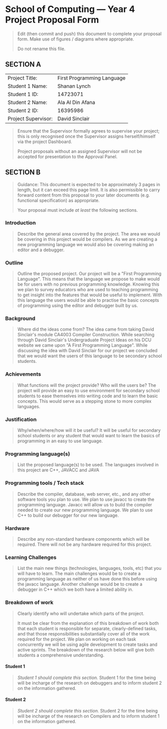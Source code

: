 # School of Computing &mdash; Year 4 Project Proposal Form

> Edit (then commit and push) this document to complete your proposal form.
> Make use of figures / diagrams where appropriate.
>
> Do not rename this file.

## SECTION A

|                     |                   |
|---------------------|-------------------|
|Project Title:       | First Programming Language            |
|Student 1 Name:      | Shanan Lynch            |
|Student 1 ID:        | 14723071            |
|Student 2 Name:      | Ala Al Din Afana           |
|Student 2 ID:        | 16395986            |
|Project Supervisor:  | David Sinclair            |

> Ensure that the Supervisor formally agrees to supervise your project; this is only recognised once the
> Supervisor assigns herself/himself via the project Dashboard.
>
> Project proposals without an assigned
> Supervisor will not be accepted for presentation to the Approval Panel.

## SECTION B

> Guidance: This document is expected to be approximately 3 pages in length, but it can exceed this page limit.
> It is also permissible to carry forward content from this proposal to your later documents (e.g. functional
> specification) as appropriate.
>
> Your proposal must include *at least* the following sections.


### Introduction

> Describe the general area covered by the project.
The area we would be covering in this project would be compilers. 
As we are creating a new programming language we would also be covering making an editor and a debugger.

### Outline

> Outline the proposed project.
Our project will be a "First Programming Language". This means that the language we propose to make would be
for users with no previous programming knowledge. Knowing this we plan to survey educators who are used to
teaching programming to get insight into the features that would be useful to implement. With this language 
the users would be able to practise the basic concepts of programming using the editor and debugger built 
by us.

### Background

> Where did the ideas come from?
The idea came from taking David Sinclair's module CA4003 Compiler Construction. While searching through 
David Sinclair's Undergraduate Project Ideas on his DCU website we came upon "A First Programming Language".
While discussing the idea with David Sinclair for our project we concluded that we would want the users of
this language to be secondary school students.

### Achievements

> What functions will the project provide? Who will the users be?
The project will provide an easy to use environment for secondary school students to ease themselves into
writing code and to learn the basic concepts. This would serve as a stepping stone to more complex languages.

### Justification

> Why/when/where/how will it be useful?
It will be useful for secondary school students or any student that would want to learn the basics of programming
in an easy to use language. 


### Programming language(s)

> List the proposed language(s) to be used.
The languages involved in this project are C++, JAVACC and JAVA

### Programming tools / Tech stack

> Describe the compiler, database, web server, etc., and any other software tools you plan to use.
We plan to use javacc to create the programming language. Javacc will allow us to build the compiler needed to create our
new programming language. We plan to use C++ to build our debugger for our new language. 

### Hardware

> Describe any non-standard hardware components which will be required.
There will not be any hardware required for this project.

### Learning Challenges

> List the main new things (technologies, languages, tools, etc) that you will have to learn.
The main challenges would be to create a programming language as neither of us have done this before using the javacc language.
Another challenge would be to create a debugger in C++ which we both have a limited ability in. 

### Breakdown of work

> Clearly identify who will undertake which parts of the project.
>
> It must be clear from the explanation of this breakdown of work both that each student is responsible for
> separate, clearly-defined tasks, and that those responsibilities substantially cover all of the work required
> for the project.
> We plan on working on each task concurrently we will be using agile development to create tasks and active sprints.
> The breakdown of the research below will give both students a comprehensive understanding.

#### Student 1

> *Student 1 should complete this section.*
> Student 1 for the time being will be incharge of the research on debuggers and to inform student 2 on the information gathered.

#### Student 2

> *Student 2 should complete this section.*
> Student 2 for the time being will be incharge of the research on Compilers and to inform student 1 on the information gathered.


